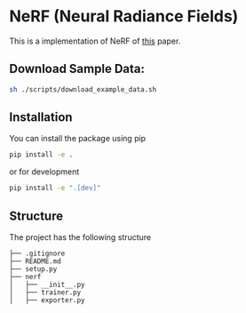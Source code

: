 # NeRF (Neural Radiance Fields)

This is a implementation of NeRF of [this](https://arxiv.org/pdf/2003.08934.pdf) paper.


## Download Sample Data:

```bash
sh ./scripts/download_example_data.sh
```

## Installation

You can install the package using pip

```bash
pip install -e .
```

or for development

```bash
pip install -e ".[dev]"
```

## Structure

The project has the following structure

```
├── .gitignore
├── README.md
├── setup.py
├── nerf
│   ├── __init__.py 
│   ├── trainer.py
│   ├── exporter.py
```
